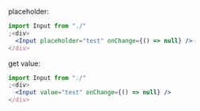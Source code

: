 placeholder:

```jsx
import Input from "./"
;<div>
  <Input placeholder="test" onChange={() => null} />
</div>
```

get value:

```jsx
import Input from "./"
;<div>
  <Input value="test" onChange={() => null} />
</div>
```
